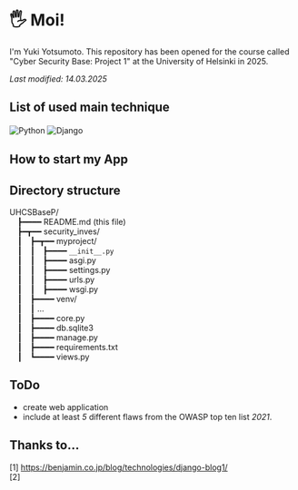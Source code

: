 # 🖐️ Moi!
I'm Yuki Yotsumoto. This repository has been opened for the course called "Cyber Security Base: Project 1" at the University of Helsinki in 2025.

*Last modified: 14.03.2025*

## List of used main technique
![Python](https://img.shields.io/badge/Python-3776AB?style=for-the-badge&logo=python&logoColor=white)
![Django](https://img.shields.io/badge/django-%23092E20.svg?style=for-the-badge&logo=django&logoColor=white)　　

## How to start my App

## Directory structure
UHCSBaseP/  
&emsp;┣━━━━ README.md (this file)  
&emsp;┣━┳━━ security_inves/  
&emsp;┃&emsp;┣━┳━━ myproject/  
&emsp;┃&emsp;┃&emsp;┣━━━━ ```__init__.py```  
&emsp;┃&emsp;┃&emsp;┣━━━━ asgi.py  
&emsp;┃&emsp;┃&emsp;┣━━━━ settings.py  
&emsp;┃&emsp;┃&emsp;┣━━━━ urls.py  
&emsp;┃&emsp;┃&emsp;┣━━━━ wsgi.py  
&emsp;┃&emsp;┣━━━━ venv/  
&emsp;┃&emsp;┃ ...  
&emsp;┃&emsp;┣━━━━ core.py  
&emsp;┃&emsp;┣━━━━ db.sqlite3  
&emsp;┃&emsp;┣━━━━ manage.py  
&emsp;┃&emsp;┣━━━━ requirements.txt  
&emsp;┃&emsp;┗━━━━ views.py  

## ToDo
- create web application
- include at least *5* different flaws from the OWASP top ten list *2021*.

## Thanks to...
[1] https://benjamin.co.jp/blog/technologies/django-blog1/  
[2] 